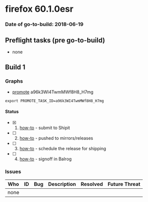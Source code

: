# firefox 60.1.0esr

### Date of go-to-build: 2018-06-19

## Preflight tasks (pre go-to-build)
- none

## Build 1  

### Graphs
* [promote](https://tools.taskcluster.net/push-inspector/#/a96k3WI4TwmMWf8H8_H7mg) a96k3WI4TwmMWf8H8_H7mg
```
export PROMOTE_TASK_ID=a96k3WI4TwmMWf8H8_H7mg
```


#### Status
- [x] 1.  [how-to](https://wiki.mozilla.org/Release:Release_Automation_on_Mercurial:Starting_a_Release#Submit_to_Ship_It)  - submit to Shipit
- [ ] 2.  [how-to](https://github.com/mozilla-releng/releasewarrior-2.0/blob/master/docs/release-promotion/desktop/howto.md#push-artifacts-to-releases-directory)  - pushed to mirrors/releases
- [ ] 3.  [how-to](https://github.com/mozilla-releng/releasewarrior-2.0/blob/master/docs/release-promotion/desktop/howto.md#ship-the-release)  - schedule the release for shipping
- [ ] 4.  [how-to](https://github.com/mozilla-releng/releasewarrior-2.0/blob/master/docs/release-promotion/desktop/howto.md#obtain-sign-offs-for-changes)  - signoff in Balrog

### Issues
| Who                 | ID               | Bug                                                                 | Description                | Resolved                | Future Threat                |
| ------------------- | ---------------- | ------------------------------------------------------------------- | -------------------------- | ----------------------- | ---------------------------- |
| none | | | | | |

